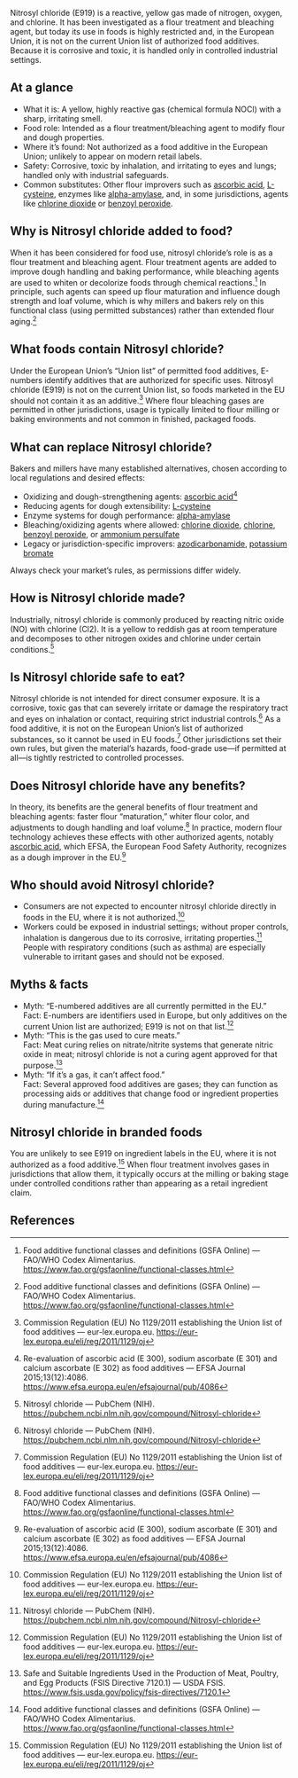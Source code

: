 Nitrosyl chloride (E919) is a reactive, yellow gas made of nitrogen, oxygen, and chlorine. It has been investigated as a flour treatment and bleaching agent, but today its use in foods is highly restricted and, in the European Union, it is not on the current Union list of authorized food additives. Because it is corrosive and toxic, it is handled only in controlled industrial settings.

<!--more-->

## At a glance
- What it is: A yellow, highly reactive gas (chemical formula NOCl) with a sharp, irritating smell.
- Food role: Intended as a flour treatment/bleaching agent to modify flour and dough properties.
- Where it’s found: Not authorized as a food additive in the European Union; unlikely to appear on modern retail labels.
- Safety: Corrosive, toxic by inhalation, and irritating to eyes and lungs; handled only with industrial safeguards.
- Common substitutes: Other flour improvers such as [ascorbic acid](/e300-ascorbic-acid), [L-cysteine](/e920-l-cysteine), enzymes like [alpha-amylase](/e1100-alpha-amylase), and, in some jurisdictions, agents like [chlorine dioxide](/e926-chlorine-dioxide) or [benzoyl peroxide](/e928-benzole-peroxide).

## Why is Nitrosyl chloride added to food?
When it has been considered for food use, nitrosyl chloride’s role is as a flour treatment and bleaching agent. Flour treatment agents are added to improve dough handling and baking performance, while bleaching agents are used to whiten or decolorize foods through chemical reactions.[^3] In principle, such agents can speed up flour maturation and influence dough strength and loaf volume, which is why millers and bakers rely on this functional class (using permitted substances) rather than extended flour aging.[^3]

## What foods contain Nitrosyl chloride?
Under the European Union’s “Union list” of permitted food additives, E-numbers identify additives that are authorized for specific uses. Nitrosyl chloride (E919) is not on the current Union list, so foods marketed in the EU should not contain it as an additive.[^2] Where flour bleaching gases are permitted in other jurisdictions, usage is typically limited to flour milling or baking environments and not common in finished, packaged foods.

## What can replace Nitrosyl chloride?
Bakers and millers have many established alternatives, chosen according to local regulations and desired effects:
- Oxidizing and dough-strengthening agents: [ascorbic acid](/e300-ascorbic-acid)[^4]
- Reducing agents for dough extensibility: [L-cysteine](/e920-l-cysteine)
- Enzyme systems for dough performance: [alpha-amylase](/e1100-alpha-amylase)
- Bleaching/oxidizing agents where allowed: [chlorine dioxide](/e926-chlorine-dioxide), [chlorine](/e925-chlorine), [benzoyl peroxide](/e928-benzole-peroxide), or [ammonium persulfate](/e923-ammonium-persulfate)
- Legacy or jurisdiction-specific improvers: [azodicarbonamide](/e927a-azodicarbonamide), [potassium bromate](/e924a-potassium-bromate)

Always check your market’s rules, as permissions differ widely.

## How is Nitrosyl chloride made?
Industrially, nitrosyl chloride is commonly produced by reacting nitric oxide (NO) with chlorine (Cl2). It is a yellow to reddish gas at room temperature and decomposes to other nitrogen oxides and chlorine under certain conditions.[^1]

## Is Nitrosyl chloride safe to eat?
Nitrosyl chloride is not intended for direct consumer exposure. It is a corrosive, toxic gas that can severely irritate or damage the respiratory tract and eyes on inhalation or contact, requiring strict industrial controls.[^1] As a food additive, it is not on the European Union’s list of authorized substances, so it cannot be used in EU foods.[^2] Other jurisdictions set their own rules, but given the material’s hazards, food-grade use—if permitted at all—is tightly restricted to controlled processes.

## Does Nitrosyl chloride have any benefits?
In theory, its benefits are the general benefits of flour treatment and bleaching agents: faster flour “maturation,” whiter flour color, and adjustments to dough handling and loaf volume.[^3] In practice, modern flour technology achieves these effects with other authorized agents, notably [ascorbic acid](/e300-ascorbic-acid), which EFSA, the European Food Safety Authority, recognizes as a dough improver in the EU.[^4]

## Who should avoid Nitrosyl chloride?
- Consumers are not expected to encounter nitrosyl chloride directly in foods in the EU, where it is not authorized.[^2]
- Workers could be exposed in industrial settings; without proper controls, inhalation is dangerous due to its corrosive, irritating properties.[^1] People with respiratory conditions (such as asthma) are especially vulnerable to irritant gases and should not be exposed.

## Myths & facts
- Myth: “E-numbered additives are all currently permitted in the EU.”  
  Fact: E-numbers are identifiers used in Europe, but only additives on the current Union list are authorized; E919 is not on that list.[^2]
- Myth: “This is the gas used to cure meats.”  
  Fact: Meat curing relies on nitrate/nitrite systems that generate nitric oxide in meat; nitrosyl chloride is not a curing agent approved for that purpose.[^5]
- Myth: “If it’s a gas, it can’t affect food.”  
  Fact: Several approved food additives are gases; they can function as processing aids or additives that change food or ingredient properties during manufacture.[^3]

## Nitrosyl chloride in branded foods
You are unlikely to see E919 on ingredient labels in the EU, where it is not authorized as a food additive.[^2] When flour treatment involves gases in jurisdictions that allow them, it typically occurs at the milling or baking stage under controlled conditions rather than appearing as a retail ingredient claim.

## References
[^1]: Nitrosyl chloride — PubChem (NIH). https://pubchem.ncbi.nlm.nih.gov/compound/Nitrosyl-chloride
[^2]: Commission Regulation (EU) No 1129/2011 establishing the Union list of food additives — eur-lex.europa.eu. https://eur-lex.europa.eu/eli/reg/2011/1129/oj
[^3]: Food additive functional classes and definitions (GSFA Online) — FAO/WHO Codex Alimentarius. https://www.fao.org/gsfaonline/functional-classes.html
[^4]: Re-evaluation of ascorbic acid (E 300), sodium ascorbate (E 301) and calcium ascorbate (E 302) as food additives — EFSA Journal 2015;13(12):4086. https://www.efsa.europa.eu/en/efsajournal/pub/4086
[^5]: Safe and Suitable Ingredients Used in the Production of Meat, Poultry, and Egg Products (FSIS Directive 7120.1) — USDA FSIS. https://www.fsis.usda.gov/policy/fsis-directives/7120.1
